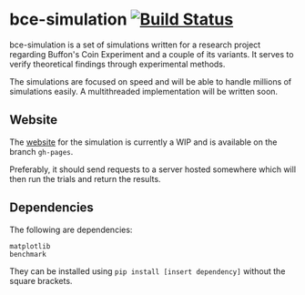 # bce-simulation [![Build Status](https://travis-ci.org/wei2912/bce-simulation.svg?branch=master)](https://travis-ci.org/wei2912/bce-simulation)

bce-simulation is a set of simulations written for a research project regarding Buffon's Coin Experiment and a couple of its variants. It serves to verify theoretical findings through experimental methods.

The simulations are focused on speed and will be able to handle millions of simulations easily. A multithreaded implementation will be written soon.

## Website

The [website](https://wei2912.github.io/bce-simulation) for the simulation is currently a WIP and is available on the branch `gh-pages`.

Preferably, it should send requests to a server hosted somewhere which will then run the trials and return the results.

## Dependencies

The following are dependencies:

	matplotlib
	benchmark

They can be installed using `pip install [insert dependency]` without the square brackets.